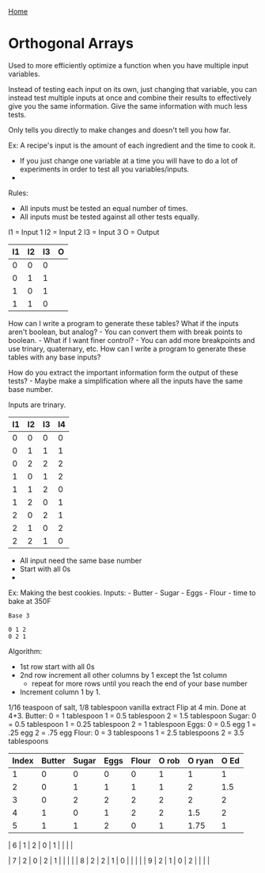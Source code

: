 <!--
 * This file is part of RS Cheat Sheets.
 *
 * RS Cheat Sheets is free software: you can redistribute it and/or modify
 * it under the terms of the GNU General Public License as published by
 * the Free Software Foundation, either version 3 of the License, or
 * (at your option) any later version.
 *
 * RS Cheat Sheets is distributed in the hope that it will be useful,
 * but WITHOUT ANY WARRANTY; without even the implied warranty of
 * MERCHANTABILITY or FITNESS FOR A PARTICULAR PURPOSE.  See the
 * GNU General Public License for more details.
 *
 * You should have received a copy of the GNU General Public License
 * along with RS Cheat Sheets. If not, see <https://www.gnu.org/licenses/>.
 */
-->

[Home](./README.md)

# Orthogonal Arrays

Used to more efficiently optimize a function when you have multiple input variables.

Instead of testing each input on its own, just changing that variable, you can instead test multiple inputs at once and combine their results to effectively give you the same information. Give the same information with much less tests.

Only tells you directly to make changes and doesn't tell you how far.

Ex: A recipe's input is the amount of each ingredient and the time to cook it.

- If you just change one variable at a time you will have to do a lot of experiments in order to test all you variables/inputs.
- 

Rules:
- All inputs must be tested an equal number of times.
- All inputs must be tested against all other tests equally.



I1 = Input 1
I2 = Input 2
I3 = Input 3
O  = Output

| I1 | I2 | I3 | O |
|----|----|----|-|
| 0  | 0  | 0  | 
| 0  | 1  | 1  |
| 1  | 0  | 1  |
| 1  | 1  | 0  |

How can I write a program to generate these tables?
What if the inputs aren't boolean, but analog?
	- You can convert them with break points to boolean.
		- What if I want finer control?
			- You can add more breakpoints and use trinary, quaternary, etc.
How can I write a program to generate these tables with any base inputs?

How do you extract the important information form the output of these tests?
	- Maybe make a simplification where all the inputs have the same base number.

Inputs are trinary.

| I1 | I2 | I3 | I4 |
|----|----|----|----|
| 0  | 0  | 0  | 0  |
| 0  | 1  | 1  | 1  |
| 0  | 2  | 2  | 2  |
| 1  | 0  | 1  | 2  |
| 1  | 1  | 2  | 0  |
| 1  | 2  | 0  | 1  |
| 2  | 0  | 2  | 1  |
| 2  | 1  | 0  | 2  |
| 2  | 2  | 1  | 0  |

- All input need the same base number
- Start with all 0s
- 

Ex: Making the best cookies.
Inputs:
	- Butter
	- Sugar
	- Eggs
	- Flour
	- time to bake at 350F
	
	Base 3
	
	0 1 2
	0 2 1

Algorithm:
- 1st row start with all 0s
- 2nd row increment all other columns by 1 except the 1st column
	- repeat for more rows until you reach the end of your base number
- Increment column 1 by 1. 

1/16 teaspoon of salt, 1/8 tablespoon vanilla extract
Flip at 4 min. Done at 4+3.
Butter:
	0 = 1 tablespoon
	1 = 0.5 tablespoon
	2 = 1.5 tablespoon
Sugar:
	0 = 0.5 tablespoon
	1 = 0.25 tablespoon
	2 = 1 tablespoon
Eggs:
	0 = 0.5 egg
	1 = .25 egg
	2 = .75 egg
Flour:
	0 = 3 tablespoons
	1 = 2.5 tablespoons
	2 = 3.5 tablespoons

| Index | Butter | Sugar | Eggs | Flour | O rob | O ryan | O Ed |
|-------|--------|-------|------|-------|-------|--------|------|
| 1     | 0      | 0     | 0    | 0     |  1     |  1      |   1   |
| 2     | 0      | 1     | 1    | 1     |  1     |   2     |  1.5    |
| 3     | 0      | 2     | 2    | 2     |  2     |   2     |   2   |
| 4     | 1      | 0     | 1    | 2     |  2     |    1.5    |   2   |
| 5     | 1      | 1     | 2    | 0     |  1     |    1.75    |  1    |

| 6     | 1      | 2     | 0    | 1     |       |        |      |

| 7     | 2      | 0     | 2    | 1     |       |        |      |
| 8     | 2      | 2     | 1    | 0     |       |        |      |
| 9     | 2      | 1     | 0    | 2     |       |        |      |


